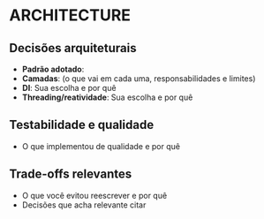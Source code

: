 # ARCHITECTURE

## Decisões arquiteturais
- **Padrão adotado**:
- **Camadas**: (o que vai em cada uma, responsabilidades e limites)
- **DI**: Sua escolha e por quê
- **Threading/reatividade**: Sua escolha e por quê

## Testabilidade e qualidade
- O que implementou de qualidade e por quê

## Trade-offs relevantes
- O que você evitou reescrever e por quê
- Decisões que acha relevante citar
